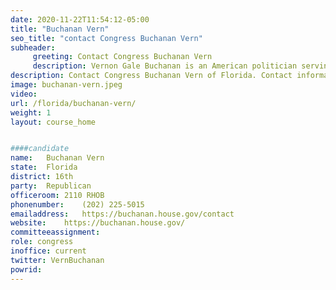 ```yaml
---
date: 2020-11-22T11:54:12-05:00
title: "Buchanan Vern"
seo_title: "contact Congress Buchanan Vern"
subheader:
     greeting: Contact Congress Buchanan Vern 
     description: Vernon Gale Buchanan is an American politician serving as the U.S. Representative for Florida's 16th congressional district since 2013. A member of the Republican Party, he first entered Congress in 2007, representing Florida's 13th congressional district until redistricting.
description: Contact Congress Buchanan Vern of Florida. Contact information for Buchanan Vern includes email address, phone number, and mailing address.
image: buchanan-vern.jpeg
video: 
url: /florida/buchanan-vern/
weight: 1
layout: course_home


####candidate
name:	Buchanan Vern
state:	Florida
district: 16th
party:	Republican
officeroom:	2110 RHOB
phonenumber:	(202) 225-5015
emailaddress:	https://buchanan.house.gov/contact
website:	https://buchanan.house.gov/
committeeassignment: 
role: congress
inoffice: current
twitter: VernBuchanan
powrid: 
---
```


